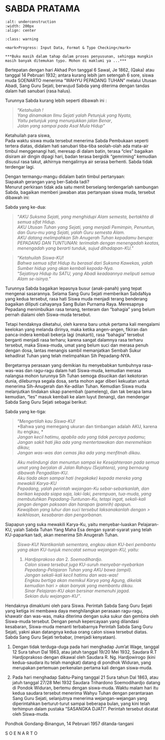# SABDA PRATAMA
```{figure} coverbk/under-construction-snb.png
:alt: underconstruction
:width: 200px
:align: center

```

```{admonition} This Book is Still Under Heavy Development
:class: warning

<mark>Progress: Input Data, Format & Typo Checking</mark>

***Buku masih dalam tahap dalam proses penyusunan, sehingga mungkin masih banyak ditemukan typo. Mohon di maklumi ya ...***

```
Bertepatan dengan hari Akhad Pon tanggal 6 Sawal, Je 1862, (Qaka) atau tanggal 14 Pebruari 1932; antara kurang lebih jam setengah 6 sore, siswa muda SOENARTO menerima “WAHYU PEPADANG TUHAN” melalui Utusan Abadi, Sang Guru Sejati, berwujud Sabda yang diterima dengan tandas dalam hati sanubari (rasa halus).

Turunnya Sabda kurang lebih seperti dibawah ini :

> “*Ketahuilah !*<br/>
> *Yang dinamakan Ilmu Sejati yalah Petunjuk yang Nyata,*<br/>
> *Yaitu petunjuk yang menunjukkan jalan Benar*,<br/> 
> *Jalan yang sampai pada Asal Mula Hidup”*<br/>

Ketahuilah para siswa,<br/>
Pada waktu siswa muda tersebut menerima Sabda Pembukaan seperti tertera diatas, didalam hati sanubari tiba-tiba seolah-olah ada mata-air timbul menggenangi hati, meresap di dalam batin, terasa “cles” bagaikan disiram air dingin dipagi hari, badan terasa bergidik “gemriming” kemudian disusul rasa takut, akhirnya mengalirnya air serasa berhenti. Sabda tidak terdengar lagi.

Dengan termangu-mangu didalam batin timbul pertanyaan:<br/>
Siapakah gerangan yang ber-Sabda tadi?<br/>
Menurut perkiraan tidak ada satu menit berselang terdengarlah sambungan Sabda, bagaikan memberi jawaban atas pertanyaan siswa muda, tersebut dibawah ini:

Sabda yang ke-dua:

> “*AKU Suksma Sejati, yang menghidupi Alam semesta, bertakhta di semua sifat Hidup.*<br/>
> *AKU Utusan Tuhan yang Sejati, yang menjadi Pemimpin, Penuntun, dan  Guru-mu yang Sejati, yalah Guru semesta Alam.*<br/>
> *AKU datang melimpahkan Sih Anugerah Tuhan kepadamu berupa: PEPADANG DAN TUNTUNAN: terimalah dengan menengadah keatas, menengadah yang  berarti tunduk, sujud dihadapan-KU.*”<br/>

> “*Ketahuilah Siswa-KU!*<br/>
> *Bahwa semua sifat Hidup itu berasal dari Suksma Kawekas, yalah Sumber hidup yang akan kembali kepada-Nya.*<br/>
> “*Sejatinya Hidup itu SATU, yang Abadi keadaannya meliputi semua Alam se-isinya.*” 

Turunnya Sabda bagaikan lepasnya busur (anak-panah) yang tepat mengenai sasarannya. Selama Sang Guru Sejati memberikan SabdaNya yang kedua tersebut, rasa hati Siswa muda menjadi terang benderang bagaikan diliputi cahayanya Sang Bulan Purnama Raya.
Meresapnya Pepadang menimbulkan rasa tenang, tenteram dan “bahagia” yang belum pernah dialami oleh Siswa-muda tersebut.

Tetapi hendaknya diketahui, oleh karena baru untuk pertama kali mengalami keelokan yang melanda dirinya, maka ketika angen-angen, fikiran dan panca-indera kembali bekerja lagi (makarti), rasa “bahagia” tersebut berganti menjadi rasa terharu; karena sangat dalamnya rasa terharu tersebut, maka Siswa-muda, umat yang belum suci dan merasa penuh dengan dosa, lantas menangis sambil memanjatkan Sembah Sukur kehadlirat Tuhan yang telah melimpahkan Sih Pepadang-NYA.

Bergetarnya perasaan yang demikian itu menyebabkan tumbuhnya rasa-was-was dan ragu-ragu dalam hati Siswa-muda, kemudian merasa nalangsa mohon turunnya Sih Tuhan semoga disucikan dari kekotoran dunia, dileburnya segala dosa, serta mohon agar diberi kekuatan untuk menerima Sih-Anugerah dan Ke-adilan Tuhan. Kemudian Siswa muda melanjutkan tindakan sikap panembah (pameleng), dan tak berapa lama kemudian, “les” masuk kembali ke alam luyut (tenang), dan mendengar Sabda Sang Guru Sejati sebagai berikut:

Sabda yang ke-tiga:

> “*Mengertilah kau Siswa-KU!*<br/>
> *Bahwa yang memegang ukuran dan timbangan adalah AKU, karena itu engkau, *<br/>
> *Jangan kecil hatimu, apabila ada yang tidak percaya padamu*;<br/>
> *Jangan sakit hati jika ada yang mentertawakan dan meremehkan dikau*;<br/>
> *Jangan was-was dan cemas jika ada yang menfitnah dikau*.<br/> 

> *Aku melindungi dan menuntun sampai ke Kesejahteraan pada semua umat yang berjalan di Jalan Rahayu (Sejahtera), yang bernaung dibawah  Pengadilan-KU*.<br/>
> *Aku tiada akan sampai hati (negakake) kepada mereka yang mewakili Karya-KU*<br/>
> *Pepadang, yalah perintah wejangan-Ku sebar-sebarkanlah, dan berikan kepada siapa saja, laki-laki, perempuan, tua-muda, yang membutuhkan  Pepadang-Tuntunan-Ku, tetapi ingat, sekali-kali jangan dengan paksaan dan harapan (pamrih) apapun.*<br/>
> *Kewajiban yang luhur dan suci tersebut laksanakanlah dengan > keikhlasan, kesabaran dan pengorbanan.*<br/>

Siapapun yang suka mewakili Karya-Ku, yaitu menyebar-luaskan Pelajaran-KU, yalah Sabda Tuhan Yang Maha Esa dengan syarat-syarat yang telah KU-paparkan tadi, akan menerima Sih Anugerah Tuhan.
 

> *Siswa-KU!*
> *Nantikanlah sementara, engkau akan KU-beri pembantu yang akan KU-tunjuk mencatat semua wejangan-KU, yaitu:*<br/> 
> 1. *Hardjoprakoso dan*   2. *Soemodihardjo.*<br/>
> *Calon siswa tersebut juga KU-suruh menyebar-nyebarkan Pepadang-Pelajaran  Tuhan yang AKU bawa (ampil).*<br/>
> *Jangan sekali-kali kecil hatimu dan was-was!*<br/>
> *Engkau bertiga akan memikul Karya yang Agung, dikelak kemudian hari > akan banyak yang membantu dikau.* <br/>
> *Sinar Pelajaran-KU akan bersinar memenuhi jagad.*<br/>
> *Sekian dulu wejangan-KU”*.<br/>

Hendaknya dimaklumi oleh para Siswa.
Perintah Sabda Sang Guru Sejati yang ketiga ini membawa daya menghilangkan perasaan ragu-ragu, khawatir dan was-was, maka diterima dengan suka sukur dan gembira oleh Siswa-muda tersebut.
Dengan penuh kepercayaan yang dilandasi kesabaran, Siswa-muda menanti terbabarnya Perintah Sabda Sang Guru Sejati, yakni akan datangnya kedua orang calon siswa tersebut diatas.
Sabda Sang Guru Sejati terbabar, (menjadi kenyataan).

1.	Dengan tidak terduga-duga pada hari menghadap Jum’at Wage, tanggal 12 Sura tahun Dal 1863, atau jatuh tanggal 19/20 Mei 1932, Saudara R.T Hardjoprakoso dengan dikawal oleh Saudara R. Ng. Hardjowirogo (kini kedua-saudara itu telah mangkat) datang di pondhok Widuran, yang merupakan pertemuan perkenalan pertama kali dengan siswa-muda.

2.	Pada hari menghadap Sabtu-Paing tanggal 21 Sura tahun Dal 1863, atau jatuh tanggal 27/28 Mei 1932 Saudara Trihardono Soemodihardjo datang di Pondok Widuran, bertemu dengan siswa-muda.
Waktu malam hari itu kedua saudara tersebut menerima Wahyu Tuhan dengan perantaraan Sang Guru Sejati, selanjutnya menerima wejangan-wejangan yang diperintahkan berturut-turut sampai beberapa bulan, yang kini telah terhimpun dalam pustaka “SASANGKA DJATI”.
Perintah tersebut dicatat oleh Siswa-muda.

Pondhok Gondang-Binangun, 14 Pebruari 1957
ditanda-tangani 

S O E N A R T O
